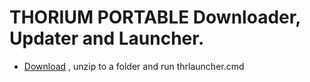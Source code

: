 # THORIUM PORTABLE Downloader, Updater and Launcher.
* [Download](https://github.com/0hip/THORLAUNCHER/archive/refs/heads/main.zip) , unzip to a folder and run thrlauncher.cmd
